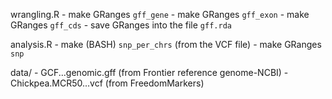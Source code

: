 wrangling.R     - make GRanges `gff_gene`
                - make GRanges `gff_exon`
                - make GRanges `gff_cds`
                - save GRanges into the file `gff.rda`
                
analysis.R      - make (BASH) `snp_per_chrs` (from the VCF file)
                - make GRanges `snp`
                

data/           - GCF...genomic.gff (from Frontier reference genome-NCBI)
                - Chickpea.MCR50...vcf (from FreedomMarkers)

